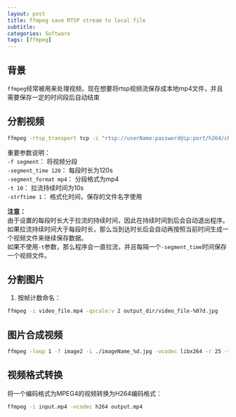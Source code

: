 ```yaml
---
layout: post
title: ffmpeg save RTSP stream to local file
subtitle: 
categories: Software
tags: [ffmpeg]
---
```


## 背景
`ffmpeg`经常被用来处理视频，现在想要将rtsp视频流保存成本地mp4文件，并且需要保存一定的时间段后自动结束

## 分割视频
```sh
ffmpeg -rtsp_transport tcp -i "rtsp://userName:password@ip:port/h264/ch33/main/av_stream" -f segment -segment_time 120 -segment_format mp4 -t 10 -reset_timestamps 1 -strftime 1 -b:v 1600k -vcodec copy -r 60 -y test-%Y%m%d-%H%M%S.mp4
```
重要参数说明：      
`-f segment`： 将视频分段     
`-segment_time 120`： 每段时长为120s       
`-segment_format mp4`： 分段格式为mp4     
`-t 10`： 拉流持续时间为10s       
`-strftime 1`： 格式化时间，保存的文件名字使用

**注意：**      
由于设置的每段时长大于拉流的持续时间，因此在持续时间到后会自动退出程序。      
如果拉流持续时间大于每段时长，那么当到达时长后会自动再按照当前时间生成一个视频文件来继续保存数据。      
如果不使用`-t`参数，那么程序会一直拉流，并且每隔一个`-segment_time`时间保存一个视频文件。     

## 分割图片
1. 按帧计数命名：       
```sh
ffmpeg -i video_file.mp4 -qscale:v 2 output_dir/video_file-%07d.jpg
```

## 图片合成视频
```sh
ffmpeg -loop 1 -f image2 -i ./imageName_%d.jpg -vcodec libx264 -r 25 -t 1101.12 ../videoName.mp4
```

## 视频格式转换
将一个编码格式为MPEG4的视频转换为H264编码格式：
```sh
ffmpeg -i input.mp4 -vcodec h264 output.mp4
```


